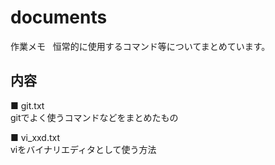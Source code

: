 # documents
作業メモ  
恒常的に使用するコマンド等についてまとめています。  


## 内容

■ git.txt  
gitでよく使うコマンドなどをまとめたもの

■ vi_xxd.txt  
viをバイナリエディタとして使う方法


